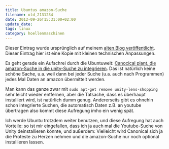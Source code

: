 ```yaml
---
title: Ubuntus amazon-Suche
filename: old_2131234
date: 2012-09-26T15:31:00+02:00
update_date:
tags: linux
category: hoellenmaschinen
---
```

Dieser Eintrag wurde ursprünglich auf meinem [alten Blog veröffentlicht](https://stu.blogger.de/stories/2131234/). Dieser Eintrag hier ist eine Kopie mit kleinen technischen Anpassungen.

Es geht gerade ein Aufschrei durch die Ubuntuwelt: [Canocical plant, die amazon-Suche in die unity-Suche zu integrieren](https://lists.ubuntu.com/archives/ubuntu-devel/2012-September/035905.html). Das ist natürlich keine schöne Sache, u.a. weil dann bei jeder Suche (u.a. auch nach Programmen) jedes Mal Daten an amazon übermittelt werden.

Man kann das ganze zwar mit `sudo apt-get remove unity-lens-shopping` sehr leicht wieder entfernen, aber die Tatsache, dass es überhaupt installiert wird, ist natürlich dumm genug.
Andererseits gibt es ohnehin schon integrierte Suchen, die automatisch Daten z.B. an youtube übertragen also kommt diese Aufregung imho ein wenig spät.

Ich werde Ubuntu trotzdem weiter benutzen, und diese Aufregung hat auch Vorteile: so ist mir eingefallen, dass ich ja auch mal die Youtube-Suche von Unity deinstallieren könnte, und außerdem: Vielleicht wird Canonical sich ja die Proteste zu Herzen nehmen und die amazon-Suche nur noch optional installieren lassen.
